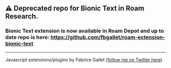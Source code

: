 ## ⚠️ **Deprecated repo** for Bionic Text in Roam Research. 

### Bionic Text extension is now available in **Roam Depot** and up to date repo is here: https://github.com/fbgallet/roam-extension-bionic-text

---
Javascript extensions/plugins by Fabrice Gallet ([follow me on Twitter here](https://twitter.com/fbgallet))
